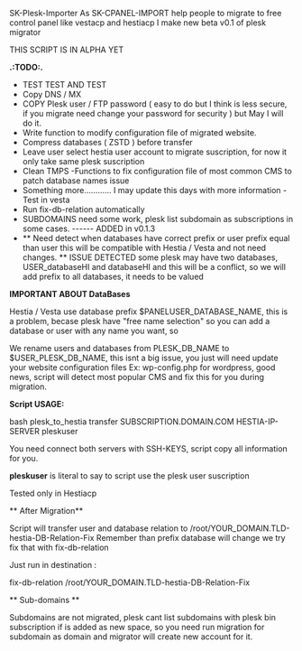 SK-Plesk-Importer
As SK-CPANEL-IMPORT help people to migrate to free control panel like vestacp and hestiacp I make new beta v0.1 of plesk migrator

THIS SCRIPT IS IN ALPHA YET

**.:TODO:.**
- TEST TEST AND TEST
- Copy DNS / MX
- COPY Plesk user / FTP password ( easy to do but I think is less secure, if you migrate need change your password for security ) but May I will do it.
- Write function to modify configuration file of migrated website.
- Compress databases ( ZSTD ) before transfer
- Leave user select hestia user account to migrate suscription, for now it only take same plesk suscription
- Clean TMPS
-Functions to fix configuration file of most common CMS to patch database names issue
- Something more............ I may update this days with more information
-Test in vesta
- Run fix-db-relation automatically
- SUBDOMAINS need some work, plesk list subdomain as subscriptions in some cases. ------ ADDED  in v0.1.3
- ** Need detect when databases have correct prefix or user prefix equal than user this will be compatible with Hestia / Vesta and not need changes. ** ISSUE DETECTED some plesk may have two databases, USER_databaseHI and databaseHI and this will be a conflict, so we will add prefix to all databases, it needs to be valued 



**IMPORTANT ABOUT DataBases**

Hestia / Vesta use database prefix $PANELUSER_DATABASE_NAME, this is a problem, becase plesk have "free name selection" so you can add a database or user with any name you want, so

We rename users and databases from PLESK_DB_NAME to $USER_PLESK_DB_NAME, this isnt a big issue, you just will need update your website configuration files Ex: wp-config.php for wordpress, good news, script will detect most popular CMS and fix this for you during migration.

**Script USAGE:**

bash plesk_to_hestia transfer SUBSCRIPTION.DOMAIN.COM HESTIA-IP-SERVER pleskuser

You need connect both servers with SSH-KEYS, script copy all information for you.

**pleskuser** is literal to say to script use the plesk user suscription 

Tested only in Hestiacp

** After Migration**

Script will transfer user and database relation to /root/YOUR_DOMAIN.TLD-hestia-DB-Relation-Fix 
Remember than prefix database will change we try fix that with fix-db-relation

Just run in destination :

fix-db-relation  /root/YOUR_DOMAIN.TLD-hestia-DB-Relation-Fix 

** Sub-domains **

Subdomains are not migrated, plesk cant list subdomains with plesk bin subscription if is added as new space, so you need run migration for subdomain as domain and migrator will create new account for it.






